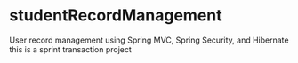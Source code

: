 # studentRecordManagement
User record management using Spring MVC, Spring Security, and Hibernate
this is a sprint transaction project
